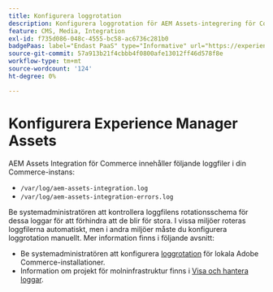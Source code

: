 ```yaml
---
title: Konfigurera loggrotation
description: Konfigurera loggrotation för AEM Assets-integrering för Commerce.
feature: CMS, Media, Integration
exl-id: f735d086-048c-4555-bc58-ac6736c281b0
badgePaas: label="Endast PaaS" type="Informative" url="https://experienceleague.adobe.com/en/docs/commerce/user-guides/product-solutions" tooltip="Gäller endast Adobe Commerce i molnprojekt (Adobe-hanterad PaaS-infrastruktur) och lokala projekt."
source-git-commit: 57a913b21f4cbbb4f0800afe13012ff46d578f8e
workflow-type: tm+mt
source-wordcount: '124'
ht-degree: 0%

---
```


# Konfigurera Experience Manager Assets

AEM Assets Integration för Commerce innehåller följande loggfiler i din Commerce-instans:

- `/var/log/aem-assets-integration.log`
- `/var/log/aem-assets-integration-errors.log`

Be systemadministratören att kontrollera loggfilens rotationsschema för dessa loggar för att förhindra att de blir för stora. I vissa miljöer roteras loggfilerna automatiskt, men i andra miljöer måste du konfigurera loggrotation manuellt. Mer information finns i följande avsnitt:

- Be systemadministratören att konfigurera [loggrotation](https://experienceleague.adobe.com/docs/commerce-operations/installation-guide/next-steps/configuration.html#server-settings) för lokala Adobe Commerce-installationer.
- Information om projekt för molninfrastruktur finns i [Visa och hantera loggar](https://experienceleague.adobe.com/docs/commerce-cloud-service/user-guide/develop/test/log-locations.html).
